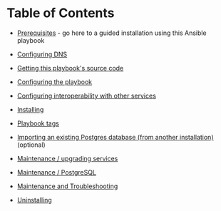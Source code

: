 <!--
SPDX-FileCopyrightText: 2023 Slavi Pantaleev
SPDX-FileCopyrightText: 2025 Suguru Hirahara

SPDX-License-Identifier: AGPL-3.0-or-later
-->

# Table of Contents

- [Prerequisites](prerequisites.md) - go here to a guided installation using this Ansible playbook

- [Configuring DNS](configuring-dns.md)

- [Getting this playbook's source code](getting-the-playbook.md)

- [Configuring the playbook](configuring-playbook.md)

- [Configuring interoperability with other services](interoperability.md)

- [Installing](installing.md)

- [Playbook tags](playbook-tags.md)

- [Importing an existing Postgres database (from another installation)](services/postgres.md#importing) (optional)

- [Maintenance / upgrading services](maintenance-upgrading-services.md)

- [Maintenance / PostgreSQL](services/postgres.md#maintenance)

- [Maintenance and Troubleshooting](maintenance-and-troubleshooting.md)

- [Uninstalling](uninstalling.md)
